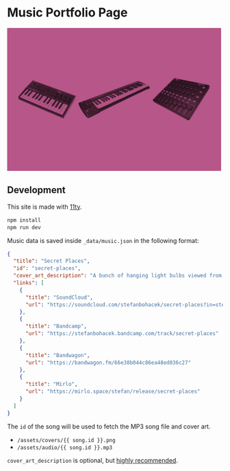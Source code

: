 # Music Portfolio Page

<img width="500" src="public/assets/thumbnail.png" alt="A set of three musical instruments: Akai MPK Mini mk3 MIDI keyboard with 25 keys, 8 drum pads, 8 knobs, a 4-way joystick, and a few additional buttons. Then there is the M-Audio Keystation 49 with 49 keys, volume fader, mod and pitch wheel, and a few more buttons. And finally, Akai MIDImix with a bunch of knobs, faders, and buttons aligned in grids.">

## Development

This site is made with [11ty](https://www.11ty.dev/).

```sh
npm install
npm run dev
```

Music data is saved inside `_data/music.json` in the following format:

```json
{
  "title": "Secret Places",
  "id": "secret-places",
  "cover_art_description": "A bunch of hanging light bulbs viewed from a slightly lowered angle. The title of the song/album is below.",
  "links": [
    {
      "title": "SoundCloud",
      "url": "https://soundcloud.com/stefanbohacek/secret-places?in=stefanbohacek/sets/mixtape"        
    },
    {
      "title": "Bandcamp",
      "url": "https://stefanbohacek.bandcamp.com/track/secret-places"        
    },
    {
      "title": "Bandwagon",
      "url": "https://bandwagon.fm/66e38b044c86ea48ed036c27"        
    },
    {
      "title": "Mirlo",
      "url": "https://mirlo.space/stefan/release/secret-places"        
    }
  ]
}
```

The `id` of the song will be used to fetch the MP3 song file and cover art.

- `/assets/covers/{{ song.id }}.png`
- `/assets/audio/{{ song.id }}.mp3`

`cover_art_description` is optional, but [highly recommended](https://alttexthalloffame.org/).
